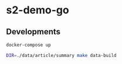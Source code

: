 # s2-demo-go

## Developments

```bash
docker-compose up
```

```bash
DIR=./data/article/summary make data-build
```